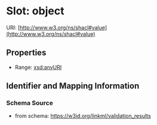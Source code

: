 # Slot: object

URI: [http://www.w3.org/ns/shacl#value](http://www.w3.org/ns/shacl#value)



<!-- no inheritance hierarchy -->


## Properties

 * Range: [xsd:anyURI](http://www.w3.org/2001/XMLSchema#anyURI)



## Identifier and Mapping Information







### Schema Source


* from schema: https://w3id.org/linkml/validation_results



